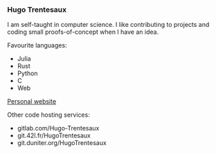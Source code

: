 ### Hugo Trentesaux

I am self-taught in computer science. I like contributing to projects and coding small proofs-of-concept when I have an idea.

Favourite languages:

- Julia
- Rust
- Python
- C
- Web

[Personal website](https://trentesaux.fr)

Other code hosting services:

- gitlab.com/Hugo-Trentesaux
- git.42l.fr/HugoTrentesaux
- git.duniter.org/HugoTrentesaux
